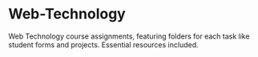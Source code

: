 # Web-Technology
Web Technology course assignments, featuring folders for each task like student forms and projects. Essential resources included.
